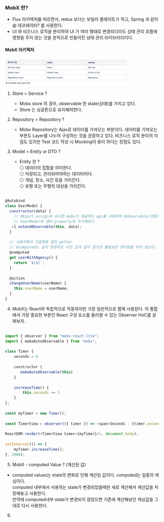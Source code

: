 ### MobX 란?
- Flux 아키텍처를 따르면서, redux 보다는 보일러 플레이트가 적고, Spring 과 같이 @ 데코레이터? 를 사용한다.
- UI 와 비즈니스 로직을 분리하여 UI 가 여러 형태로 변경되더라도 상태 관리 흐름에 영향을 주지 않는 것을 원칙으로 만들어진 상태 관리 라이브러리이다.
#### MobX 아키텍처
<img src="../../images/mobxArch.png" width="400px" alt="Mobx 아키텍처 이미지">

1. Store = Service ?
    - Mobx store 의 경우, observable 한 state(상태)를 가지고 있다.
    - Store 는 싱글톤으로 유지해야한다.

2. Repository = Repository ?
    - Mobx Repository는 Ajax로 데이터를 가져오는 부분이다. 데이터를 가져오는 부분도 Layer를 나누어 구성하는 것을 권장하고 있다. 
    비즈니스 로직 분리의 이점도 있지만 Test 코드 작성 시 Mocking이 용이 하다는 장점도 있다. 

3. Model = Entity or DTO ?
    - Entity 란 ?  
        ◎ 데이터의 집합을 의미한다.  
        ◎ 저장되고, 관리되어야하는 데이터이다.  
        ◎ 개념, 장소, 사건 등을 가리킨다.  
        ◎ 유형 또는 무형의 대상을 가리킨다.
```javascript

@Autobind
class UserModel {
  constructor(data) {
    // Object.assign과 유사한 mobx가 제공하는 api를 사용하여 @observable(관찰가능한 state, rendering 되는) state로 만들어
    // UserModel에 멤버 property로 추가해준다.
   =] extendObservable(this, data);
  }

  // 사용자명과 지점명을 합친 getter
  // @computed는 값이 변경되도 이전 값과 값이 같으면 불필요한 렌더링을 하지 않는다.
  @computed
  get userWithAgency() {
    return `$($)`;
  }

  @action
  changeUserName(userName) {
    this.userName = userName;
  }
}
```

4. MobX는 React와 독립적으로 작동하지만 가장 일반적으로 함께 사용된다.
이 통합에서 가장 중요한 부분인 React 구성 요소를 둘러쌀 수 있는 Observer HoC를 살펴보자.

```javascript

import { observer } from "mobx-react-lite";
import { makeAutoObservable } from "mobx";

class Timer {
    seconds = 0

    constructor {
       makeAutoObservable(this)
    }

    increaseTime() {
        this.seconds += 1
    }
};

const myTimer = new Timer();

const TimerView = observer(({ timer }) => <span>Seconds : {timer.seconds}</span>);

ReactDOM.render(<TimerView timer={myTimer}/>, document.body);

setInterval(() => {
    myTimer.increaseTime();
}, 1000);

```

5. MobX - computed Value ? (계산된 값)
- computed values는 state의 변화로 인해 계산된 값이다. computed는 일종의 캐싱이다.  
computed 내부에서 사용하는 state가 변경되었을때만 새로 계산해서 계산값을 저장해놓고 사용한다.   
만약에 computed내부 state가 변경되지 않았으면 기존에 계산해놨던 캐싱값을 그대로 다시 사용한다.

6. 